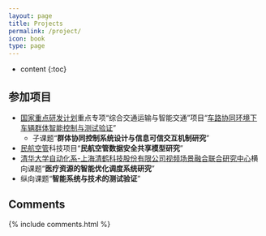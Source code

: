 ```yaml
---
layout: page
title: Projects
permalink: /project/
icon: book
type: page
---
```


* content
{:toc}

## 参加项目

+ [国家重点研发计划](https://baike.baidu.com/item/%E5%9B%BD%E5%AE%B6%E9%87%8D%E7%82%B9%E7%A0%94%E5%8F%91%E8%AE%A1%E5%88%92/19395314?fr=aladdin)重点专项“综合交通运输与智能交通”项目“[车路协同环境下车辆群体智能控制与测试验证](http://www.jingxuanyang.com/file_upload/综合交通运输与智能交通重点专项2018年度项目申报指南.pdf)”
  + 子课题“**群体协同控制系统设计与信息可信交互机制研究**”
+ [民航空管](http://www.atmb.net.cn/)科技项目“**民航空管数据安全共享模型研究**”
+ [清华大学自动化系-上海清鹤科技股份有限公司视频场景融合联合研究中心](https://www.tsinghua.edu.cn/kxyj/kyjg/lhgjjg.htm)横向课题“**医疗资源的智能优化调度系统研究**”
+ 纵向课题“**智能系统与技术的测试验证**”


## Comments

{% include comments.html %}
